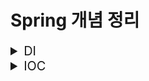 # Spring 개념 정리

<details>
<summary style="font-size:20px">DI</summary>
<div markdown="1">

</div>
</details>

<details>
<summary style="font-size:20px">IOC</summary>
<div markdown="1">

</div>
</details>
